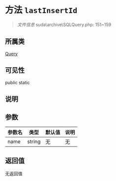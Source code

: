 # 方法 `lastInsertId`

> *文件信息* suda\archive\SQLQuery.php: 151~159

## 所属类 

[Query](../Query.md)

## 可见性

 public static

## 说明



## 参数


| 参数名 | 类型 | 默认值 | 说明 |
|--------|-----|-------|-------|
| name |  string | 无 | 无 |



## 返回值

无返回值
